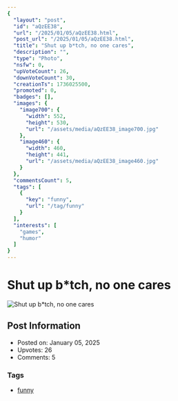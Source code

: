 ```yaml
---
{
  "layout": "post",
  "id": "aQzEE38",
  "url": "/2025/01/05/aQzEE38.html",
  "post_url": "/2025/01/05/aQzEE38.html",
  "title": "Shut up b*tch, no one cares",
  "description": "",
  "type": "Photo",
  "nsfw": 0,
  "upVoteCount": 26,
  "downVoteCount": 30,
  "creationTs": 1736025500,
  "promoted": 0,
  "badges": [],
  "images": {
    "image700": {
      "width": 552,
      "height": 530,
      "url": "/assets/media/aQzEE38_image700.jpg"
    },
    "image460": {
      "width": 460,
      "height": 441,
      "url": "/assets/media/aQzEE38_image460.jpg"
    }
  },
  "commentsCount": 5,
  "tags": [
    {
      "key": "funny",
      "url": "/tag/funny"
    }
  ],
  "interests": [
    "games",
    "humor"
  ]
}
---
```


# Shut up b*tch, no one cares

![Shut up b*tch, no one cares](/assets/media/aQzEE38_image700.jpg)

## Post Information

- Posted on: January 05, 2025
- Upvotes: 26
- Comments: 5

### Tags

- [funny](/tag/funny)
